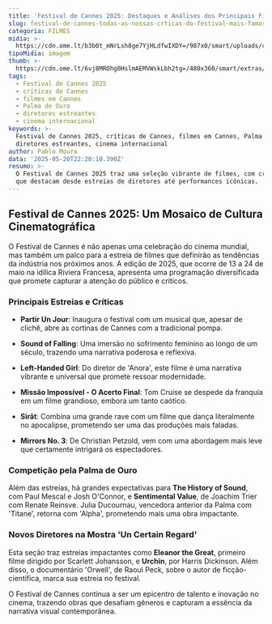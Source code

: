 ```yaml
---
title: 'Festival de Cannes 2025: Destaques e Análises dos Principais Filmes'
slug: festival-de-cannes-todas-as-nossas-crticas-do-festival-mais-famoso-do-cinema
categoria: FILMES
midia: >-
  https://cdn.ome.lt/b3b0t_mNrLsh8ge7YjHLdfwIXDY=/987x0/smart/uploads/conteudo/fotos/festival-cannes-2025.png
tipoMidia: imagem
thumb: >-
  https://cdn.ome.lt/6vj8MROhg0HslmAEMVWskLbh2tg=/480x360/smart/extras/conteudos/festival-cannes-2025.png
tags:
  - Festival de Cannes 2025
  - críticas de Cannes
  - filmes em Cannes
  - Palma de Ouro
  - diretores estreantes
  - cinema internacional
keywords: >-
  Festival de Cannes 2025, críticas de Cannes, filmes em Cannes, Palma de Ouro,
  diretores estreantes, cinema internacional
author: Pablo Moura
data: '2025-05-20T22:20:10.390Z'
resumo: >-
  O Festival de Cannes 2025 traz uma seleção vibrante de filmes, com críticas
  que destacam desde estreias de diretores até performances icônicas.
---
```


## Festival de Cannes 2025: Um Mosaico de Cultura Cinematográfica

O Festival de Cannes é não apenas uma celebração do cinema mundial, mas também um palco para a estreia de filmes que definirão as tendências da indústria nos próximos anos. A edição de 2025, que ocorre de 13 a 24 de maio na idílica Riviera Francesa, apresenta uma programação diversificada que promete capturar a atenção do público e críticos.

### Principais Estreias e Críticas

- **Partir Un Jour**: Inaugura o festival com um musical que, apesar de clichê, abre as cortinas de Cannes com a tradicional pompa.

- **Sound of Falling**: Uma imersão no sofrimento feminino ao longo de um século, trazendo uma narrativa poderosa e reflexiva.

- **Left-Handed Girl**: Do diretor de 'Anora', este filme é uma narrativa vibrante e universal que promete ressoar modernidade.

- **Missão Impossível - O Acerto Final**: Tom Cruise se despede da franquia em um filme grandioso, embora um tanto caótico.

- **Sirât**: Combina uma grande rave com um filme que dança literalmente no apocalipse, prometendo ser uma das produções mais faladas.

- **Mirrors No. 3**: De Christian Petzold, vem com uma abordagem mais leve que certamente intrigará os espectadores.

### Competição pela Palma de Ouro

Além das estreias, há grandes expectativas para **The History of Sound**, com Paul Mescal e Josh O'Connor, e **Sentimental Value**, de Joachim Trier com Renate Reinsve. Julia Ducournau, vencedora anterior da Palma com 'Titane', retorna com 'Alpha', prometendo mais uma obra impactante.

### Novos Diretores na Mostra 'Un Certain Regard'

Esta seção traz estreias impactantes como **Eleanor the Great**, primeiro filme dirigido por Scarlett Johansson, e **Urchin**, por Harris Dickinson. Além disso, o documentário 'Orwell', de Raoul Peck, sobre o autor de ficção-científica, marca sua estreia no festival.

O Festival de Cannes continua a ser um epicentro de talento e inovação no cinema, trazendo obras que desafiam gêneros e capturam a essência da narrativa visual contemporânea.
